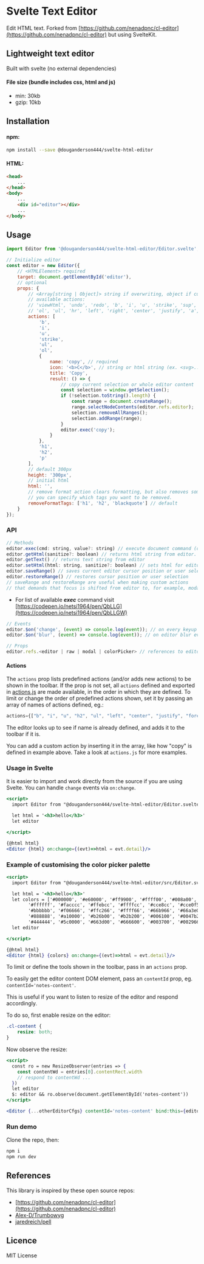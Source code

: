 # Svelte Text Editor

Edit HTML text. Forked from [https://github.com/nenadpnc/cl-editor](https://github.com/nenadpnc/cl-editor) but using SvelteKit.

## Lightweight text editor

Built with svelte (no external dependencies)

#### File size (bundle includes css, html and js)

- min: 30kb
- gzip: 10kb

## Installation

#### npm:

```bash
npm install --save @douganderson444/svelte-html-editor
```

#### HTML:

```html
<head>
	...
</head>
<body>
	...
	<div id="editor"></div>
	...
</body>
```

## Usage

```js
import Editor from '@douganderson444/svelte-html-editor/Editor.svelte';
```

```js
// Initialize editor
const editor = new Editor({
	// <HTMLElement> required
	target: document.getElementById('editor'),
	// optional
	props: {
		// <Array[string | Object]> string if overwriting, object if customizing/creating
		// available actions:
		// 'viewHtml', 'undo', 'redo', 'b', 'i', 'u', 'strike', 'sup', 'sub', 'h1', 'h2', 'p', 'blockquote',
		// 'ol', 'ul', 'hr', 'left', 'right', 'center', 'justify', 'a', 'image', 'forecolor', 'backcolor', 'removeFormat'
		actions: [
			'b',
			'i',
			'u',
			'strike',
			'ul',
			'ol',
			{
				name: 'copy', // required
				icon: '<b>C</b>', // string or html string (ex. <svg>...</svg>)
				title: 'Copy',
				result: () => {
					// copy current selection or whole editor content
					const selection = window.getSelection();
					if (!selection.toString().length) {
						const range = document.createRange();
						range.selectNodeContents(editor.refs.editor);
						selection.removeAllRanges();
						selection.addRange(range);
					}
					editor.exec('copy');
				}
			},
			'h1',
			'h2',
			'p'
		],
		// default 300px
		height: '300px',
		// initial html
		html: '',
		// remove format action clears formatting, but also removes some html tags.
		// you can specify which tags you want to be removed.
		removeFormatTags: ['h1', 'h2', 'blackquote'] // default
	}
});
```

### API

```js
// Methods
editor.exec(cmd: string, value?: string) // execute document command (document.executeCommand(cmd, false, value))
editor.getHtml(sanitize?: boolean) // returns html string from editor. if passed true as argument, html will be sanitized before return
editor.getText() // returns text string from editor
editor.setHtml(html: string, sanitize?: boolean) // sets html for editor. if second argument is true, html will be sanitized
editor.saveRange() // saves current editor cursor position or user selection
editor.restoreRange() // restores cursor position or user selection
// saveRange and restoreRange are useful when making custom actions
// that demands that focus is shifted from editor to, for example, modal window.
```

- For list of available _**exec**_ command visit [https://codepen.io/netsi1964/pen/QbLLG](https://codepen.io/netsi1964/pen/QbLLGW)

```js
// Events
editor.$on('change', (event) => console.log(event)); // on every keyup event
editor.$on('blur', (event) => console.log(event)); // on editor blur event
```

```js
// Props
editor.refs.<editor | raw | modal | colorPicker> // references to editor, raw (textarea), modal and colorPicker HTMLElements
```

#### Actions

The `actions` prop lists predefined actions (and/or adds new actions) to be shown in the toolbar.
If the prop is not set, all `actions` defined and exported in [actions.js](src/_helpers/actions.js) are made available, in the order in which they are defined.
To limit or change the order of predefined actions shown, set it by passing an array of names of actions defined, eg.:

```js
actions={["b", "i", "u", "h2", "ul", "left", "center", "justify", "forecolor"]}
```

The editor looks up to see if name is already defined, and adds it to the toolbar if it is.

You can add a custom action by inserting it in the array, like how "copy" is defined in example above. Take a look at `actions.js` for more examples.

### Usage in Svelte

It is easier to import and work directly from the source if you are using Svelte. You can handle `change` events via `on:change`.

```jsx
<script>
  import Editor from "@douganderson444/svelte-html-editor/Editor.svelte"

  let html = '<h3>hello</h3>'
  let editor

</script>

{@html html}
<Editor {html} on:change={(evt)=>html = evt.detail}/>
```

### Example of customising the color picker palette

```jsx
<script>
  import Editor from "@douganderson444/svelte-html-editor/src/Editor.svelte"

  let html = '<h3>hello</h3>'
  let colors = ['#000000', '#e60000', '#ff9900', '#ffff00', '#008a00', '#0066cc', '#9933ff',
        '#ffffff', '#facccc', '#ffebcc', '#ffffcc', '#cce8cc', '#cce0f5', '#ebd6ff',
        '#bbbbbb', '#f06666', '#ffc266', '#ffff66', '#66b966', '#66a3e0', '#c285ff',
        '#888888', '#a10000', '#b26b00', '#b2b200', '#006100', '#0047b2', '#6b24b2',
        '#444444', '#5c0000', '#663d00', '#666600', '#003700', '#002966', '#3d1466']
  let editor

</script>

{@html html}
<Editor {html} {colors} on:change={(evt)=>html = evt.detail}/>
```

To limit or define the tools shown in the toolbar, pass in an `actions` prop.

To easily get the editor content DOM element, pass an `contentId` prop, eg. `contentId='notes-content'`.

This is useful if you want to listen to resize of the editor and respond accordingly.

To do so, first enable resize on the editor:

```css
.cl-content {
	resize: both;
}
```

Now observe the resize:

```jsx
<script>
  const ro = new ResizeObserver(entries => {
    const contentWd = entries[0].contentRect.width
    // respond to contentWd ...
  })
  let editor
  $: editor && ro.observe(document.getElementById('notes-content'))
</script>

<Editor {...otherEditorCfgs} contentId='notes-content' bind:this={editor} />
```

### Run demo

Clone the repo, then:

```bash
npm i
npm run dev
```

## References

This library is inspired by these open source repos:

- [https://github.com/nenadpnc/cl-editor](https://github.com/nenadpnc/cl-editor)
- [Alex-D/Trumbowyg](https://github.com/Alex-D/Trumbowyg)
- [jaredreich/pell](https://github.com/jaredreich/pell)

## Licence

MIT License

